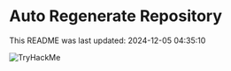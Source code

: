 # Auto Regenerate Repository

This README was last updated: 2024-12-05 04:35:10

 ![TryHackMe](https://tryhackme.com/badge/533634)
